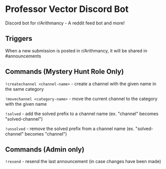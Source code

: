 # Professor Vector Discord Bot

Discord bot for r/Arithmancy - A reddit feed bot and more!

## Triggers

When a new submission is posted in r/Arithmancy, it will be shared in #announcements

## Commands (Mystery Hunt Role Only)

`!createchannel <channel-name>` - create a channel with the given name in the same category

`!movechannel <category-name>` - move the current channel to the category with the given name

`!solved` - add the solved prefix to a channel name (ex. "channel" becomes "solved-channel")

`!unsolved` - remove the solved prefix from a channel name (ex. "solved-channel" becomes "channel")

## Commands (Admin only)

`!resend` - resend the last announcement (in case changes have been made)
